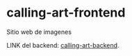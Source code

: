# calling-art-frontend
Sitio web de imagenes

LINK del backend: [calling-art-backend](https://github.com/RicardoRobledo/calling-art-backend).
